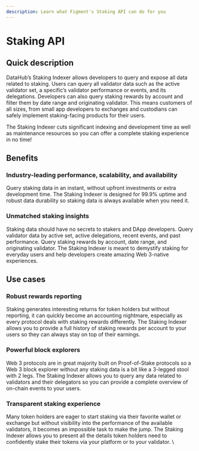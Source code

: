 ```yaml
---
description: Learn what Figment's Staking API can do for you
---
```


# Staking API

## Quick description&#x20;

DataHub’s Staking Indexer allows developers to query and expose all data related to staking. Users can query all validator data such as the active validator set, a specific’s validator performance or events, and its delegations. Developers can also query staking rewards by account and filter them by date range and originating validator. This means customers of all sizes, from small app developers to exchanges and custodians can safely implement staking-facing products for their users.&#x20;

The Staking Indexer cuts significant indexing and development time as well as maintenance resources so you can offer a complete staking experience in no time!&#x20;

## Benefits&#x20;

### Industry-leading performance, scalability, and availability

Query staking data in an instant, without upfront investments or extra development time. The Staking Indexer is designed for 99.9% uptime and robust data durability so staking data is always available when you need it.&#x20;

### Unmatched staking insights

Staking data should have no secrets to stakers and DApp developers. Query validator data by active set, active delegations, recent events, and past performance. Query staking rewards by account, date range, and originating validator. The Staking Indexer is meant to demystify staking for everyday users and help developers create amazing Web 3-native experiences.&#x20;

## Use cases

### Robust rewards reporting&#x20;

Staking generates interesting returns for token holders but without reporting, it can quickly become an accounting nightmare, especially as every protocol deals with staking rewards differently. The Staking Indexer allows you to provide a full history of staking rewards per account to your users so they can always stay on top of their earnings.&#x20;

### Powerful block explorers&#x20;

Web 3 protocols are in great majority built on Proof-of-Stake protocols so a Web 3 block explorer without any staking data is a bit like a 3-legged stool with 2 legs. The Staking Indexer allows you to query any data related to validators and their delegators so you can provide a complete overview of on-chain events to your users.&#x20;

### Transparent staking experience&#x20;

Many token holders are eager to start staking via their favorite wallet or exchange but without visibility into the performance of the available validators, it becomes an impossible task to make the jump. The Staking Indexer allows you to present all the details token holders need to confidently stake their tokens via your platform or to your validator. \
